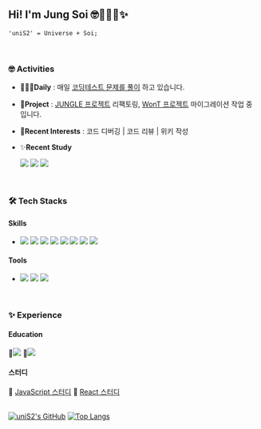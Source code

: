 ## Hi! I'm Jung Soi 🤓👩🏻‍💻✨
`'uniS2' = Universe + Soi;`

<br/>

### 🤓 Activities
- 👩🏻‍💻**Daily** : 매일 [코딩테스트 문제를 풀이](https://github.com/uniS2/CodingTest) 하고 있습니다.
- 🧰**Project** : [JUNGLE 프로젝트](https://github.com/twelive/JUNGLE) 리팩토링, [WonT 프로젝트](https://github.com/FRONTENDSCHOOL6/WonT) 마이그레이션 작업 중 입니다.
- 🌼**Recent Interests** : 코드 디버깅 | 코드 리뷰 | 위키 작성
- ✨**Recent Study**

  <div stlye="flex">
    <img src="https://img.shields.io/badge/TypeScript-3178C6?style=for-the-badge&logo=TypeScript&logoColor=white"> 
    <img src="https://img.shields.io/badge/Emotion-DB7093?style=for-the-badge&logo=Emotion&logoColor=white"> 
    <img src="https://img.shields.io/badge/Supabase-3FCF8E?style=for-the-badge&logo=Supabase&logoColor=white"> 
  </div>

<br/>

### 🛠️ Tech Stacks

#### Skills
- <div style="flex">
  <img src="https://img.shields.io/badge/React-61DAFB?style=flat-square&logo=React&logoColor=white"/>
  <img src="https://img.shields.io/badge/JavaScript-F7DF1E?style=flat-square&logo=JavaScript&logoColor=white"/>
  <img src="https://img.shields.io/badge/Styled Components-DB7093?style=flat-square&logo=Styled Components&logoColor=white"/>
  <img src="https://img.shields.io/badge/Tailwind CSS-06B6D4?style=flat-square&logo=Tailwind CSS&logoColor=white"/>
  <img src="https://img.shields.io/badge/Zustand-431?style=flat-square&logo=Zustand&logoColor=white"/>
  <img src="https://img.shields.io/badge/PocketBase-B8DBE4?style=flat-square&logo=PocketBase&logoColor=white"/>
  <img src="https://img.shields.io/badge/HTML5-E34F26?style=flat-square&logo=HTML5&logoColor=white"/>
  <img src="https://img.shields.io/badge/Redux-764ABC?style=flat-square&logo=Redux&logoColor=white"/>
</div>


#### Tools
- <div style="flex">
  <img src="https://img.shields.io/badge/VisualStudioCode-007ACC?style=flat-square&logo=VisualStudioCode&logoColor=white"/>
  <img src="https://img.shields.io/badge/Github-181717?style=flat-square&logo=Github&logoColor=white"/>
  <img src="https://img.shields.io/badge/Figma-F24E1E?style=flat-square&logo=Figma&logoColor=white"/>
</div>

<br/>

### ✨ Experience

#### Education
<div style="flex">
  🔗<a href="https://unis2.notion.site/S2_-6-7-842916db45324eb4b0f41e0a0c5aaff7?pvs=4"><img src="https://img.shields.io/badge/TECK!T FrontEnd School-black?style=for-the-badge&logo=LionAir&logoColor=white"></a>
  🔗<a href="https://unis2.notion.site/FEPS-React-30f8a6978b634fdba58e83b7b43ce182?pvs=4"><img src="https://img.shields.io/badge/TECK!T FrontEnd Plus School-black?style=for-the-badge&logo=LionAir&logoColor=white"></a>
</div>

#### 스터디
<div style="flex">
  🔗 <a href="https://github.com/uniS2/StudyWith_mjs">JavaScript 스터디</a>  
  🔗 <a href="https://github.com/uniS2/StudyWith_react-deep-dive">React 스터디<a/>
</div>

<br/>

[![uniS2's GitHub](https://github-readme-stats.vercel.app/api?username=uniS2&theme=transparent&show_icons=true&custom_title=🤓uniS2's　Github　Activities&rank_icon=github)](https://github.com/anuraghazra/github-readme-stats)  [![Top Langs](https://github-readme-stats.vercel.app/api/top-langs/?username=uniS2&layout=compact)](https://github.com/anuraghazra/github-readme-stats)
